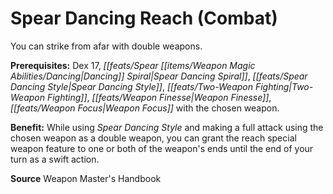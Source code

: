 ﻿---
cssclass: [feats]

---
# Spear Dancing Reach (Combat)

You can strike from afar with double weapons.

**Prerequisites:** Dex 17, _[[feats/Spear _[[items/Weapon Magic Abilities/Dancing|Dancing]]_ Spiral|Spear _Dancing_ Spiral]]_, _[[feats/Spear _Dancing_ Style|Spear _Dancing_ Style]]_, _[[feats/Two-Weapon Fighting|Two-Weapon Fighting]]_, _[[feats/Weapon Finesse|Weapon Finesse]]_, _[[feats/Weapon Focus|Weapon Focus]]_ with the chosen weapon.

**Benefit:** While using _Spear _Dancing_ Style_ and making a full attack using the chosen weapon as a double weapon, you can grant the reach special weapon feature to one or both of the weapon's ends until the end of your turn as a swift action.

**Source** Weapon Master's Handbook